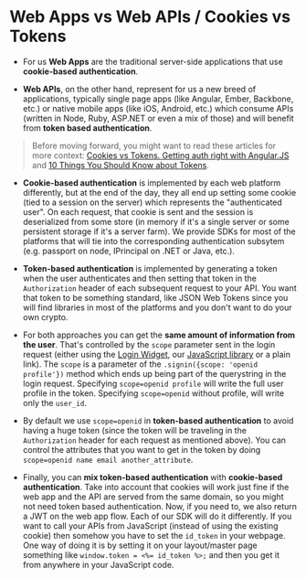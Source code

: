 # Web Apps vs Web APIs / Cookies vs Tokens

* For us **Web Apps** are the traditional server-side applications that use **cookie-based authentication**. 

* **Web APIs**, on the other hand, represent for us a new breed of applications, typically single page apps (like Angular, Ember, Backbone, etc.) or native mobile apps (like iOS, Android, etc.) which consume APIs (written in Node, Ruby, ASP.NET or even a mix of those) and will benefit from **token based authentication**. 

> Before moving forward, you might want to read these articles for more context: [Cookies vs Tokens. Getting auth right with Angular.JS](https://auth0.com/blog/2014/01/07/angularjs-authentication-with-cookies-vs-token/) and  [10 Things You Should Know about Tokens](https://auth0.com/blog/2014/01/27/ten-things-you-should-know-about-tokens-and-cookies/).

* **Cookie-based authentication** is implemented by each web platform differently, but at the end of the day, they all end up setting some cookie (tied to a session on the server) which represents the "authenticated user". On each request, that cookie is sent and the session is deserialized from some store (in memory if it's a single server or some persistent storage if it's a server farm). We provide SDKs for most of the platforms that will tie into the corresponding authentication subsytem (e.g. passport on node, IPrincipal on .NET or Java, etc.).

* **Token-based authentication** is implemented by generating a token when the user authenticates and then setting that token in the `Authorization` header of each subsequent request to your API. You want that token to be something standard, like JSON Web Tokens since you will find libraries in most of the platforms and you don't want to do your own crypto. 

* For both approaches you can get the **same amount of information from the user**. That's controlled by the `scope` parameter sent in the login request (either using the [Login Widget](login-widget2), our [JavaScript library](https://github.com/auth0/auth0.js) or a plain link). The `scope` is a parameter of the `.signin({scope: 'openid profile'})` method which ends up being part of the querystring in the login request. Specifying `scope=openid profile` will write the full user profile in the token. Specifying `scope=openid` without profile, will write only the `user_id`.

* By default we use `scope=openid` in **token-based authentication** to avoid having a huge token (since the token will be traveling in the `Authorization` header for each request as mentioned above). You can control the attributes that you want to get in the token by doing `scope=openid name email another_attribute`.

* Finally, you can **mix token-based authentication** with **cookie-based authentication**. Take into account that cookies will work just fine if the web app and the API are served from the same domain, so you might not need token based authentication. Now, if you need to, we also return a JWT on the web app flow. Each of our SDK will do it differently. If you want to call your APIs from JavaScript (instead of using the existing cookie) then somehow you have to set the `id_token` in your webpage. One way of doing it is by setting it on your layout/master page something like `window.token = <%= id_token %>;` and then you get it from anywhere in your JavaScript code.
